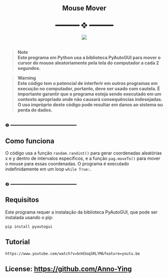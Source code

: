 <h2 align="center"> Mouse Mover </h2>
<h2 align="center"> ━━━━━━  ❖  ━━━━━━ </h2> 

<div align="center">
   <p></p>
   <a href="">
      <img src="https://img.shields.io/github/repo-size/ravenastar-js/raveninha-bot?color=%23ee6a70&labelColor=%23101415&style=for-the-badge">
   </a>
   <br> 
</div>

<br>

> **Note**<br>
> **Este programa em Python usa a biblioteca PyAutoGUI para mover o cursor do mouse aleatoriamente pela tela do computador a cada 2 segundos.**

> **Warning**<br>
> **Este código tem o potencial de interferir em outros programas em execução no computador, portanto, deve ser usado com cautela. É importante garantir que o programa esteja sendo executado em um contexto apropriado onde não causará consequências indesejadas. O uso impróprio deste código pode resultar em danos ao sistema ou perda de dados.** 

<br>❶ ━━━━━━━━━━━━━━━━━━━━━━━━━<br>

## Como funciona
O código usa a função `random.randint()` para gerar coordenadas aleatórias x e y dentro de intervalos específicos, e a função `pag.moveTo()` para mover o mouse para essas coordenadas. O programa é executado indefinidamente em um loop `while True:`.


<br>❷ ━━━━━━━━━━━━━━━━━━━━━━━━━<br>

## Requisitos
Este programa requer a instalação da biblioteca PyAutoGUI, que pode ser instalada usando o pip:

```
pip install pyautogui
```

## Tutorial
```
https://www.youtube.com/watch?v=bnH3oqSRLYM&feature=youtu.be
``` 

## License: **https://github.com/Anno-Ying**